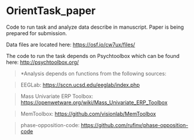 # OrientTask_paper
Code to run task and analyze data describe in manuscript.
Paper is being prepared for submission.

Data files are located here: https://osf.io/cw7ux/files/


The code to run the task depends on Psychtoolbox which can be found here: http://psychtoolbox.org/

>*Analysis depends on functions from the following sources: 

>EEGLab: https://sccn.ucsd.edu/eeglab/index.php
  
>Mass Univariate ERP Toolbox: https://openwetware.org/wiki/Mass_Univariate_ERP_Toolbox
  
>MemToolbox: https://github.com/visionlab/MemToolbox
  
>phase-opposition-code: https://github.com/rufinv/phase-opposition-code
  

